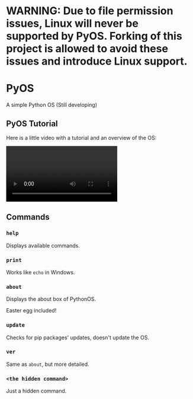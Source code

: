 # WARNING: Due to file permission issues, Linux will never be supported by PyOS. Forking of this project is allowed to avoid these issues and introduce Linux support.

# PyOS
A simple Python OS (Still developing)

## PyOS Tutorial

Here is a little video with a tutorial and an overview of the OS:




![Video](https://user-images.githubusercontent.com/76620155/157094664-a1ccc3ee-48f3-473e-8ec6-c10e899e2a6d.mp4)





## Commands

### `help`

Displays available commands.

### `print`

Works like `echo` in Windows.

### `about`

Displays the about box of PythonOS.

Easter egg included!

### `update`

Checks for pip packages' updates, doesn't update the OS.

### `ver`

Same as `about`, but more detailed.

### `<the hidden command>`

Just a hidden command.
